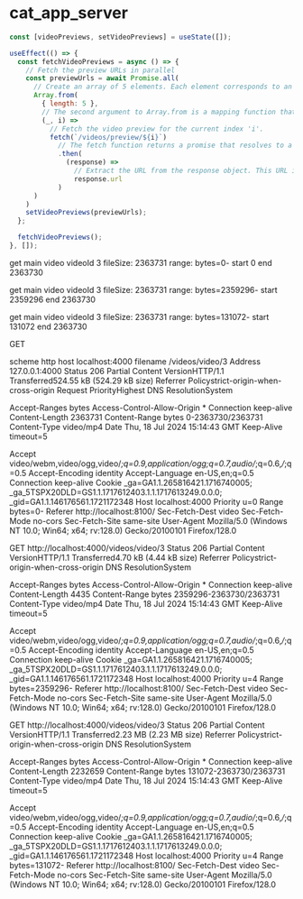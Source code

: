 # cat_app_server

```js
const [videoPreviews, setVideoPreviews] = useState([]);

useEffect(() => {
  const fetchVideoPreviews = async () => {
    // Fetch the preview URLs in parallel
    const previewUrls = await Promise.all(
      // Create an array of 5 elements. Each element corresponds to an index from 0 to 4.
      Array.from(
        { length: 5 },
        // The second argument to Array.from is a mapping function that provides the index 'i' as the second parameter.
        (_, i) =>
          // Fetch the video preview for the current index 'i'.
          fetch(`/videos/preview/${i}`)
            // The fetch function returns a promise that resolves to a response object.
            .then(
              (response) =>
                // Extract the URL from the response object. This URL is used to set the source of the video preview.
                response.url
            )
      )
    )
    setVideoPreviews(previewUrls);
  };

  fetchVideoPreviews();
}, []);
```


get main video
videoId 3
fileSize: 2363731
range: bytes=0-
start 0
end 2363730

get main video
videoId 3
fileSize: 2363731
range: bytes=2359296-
start 2359296
end 2363730

get main video
videoId 3
fileSize: 2363731
range: bytes=131072-
start 131072
end 2363730

GET
	
scheme
	http
host
	localhost:4000
filename
	/videos/video/3
Address
	127.0.0.1:4000
Status
206
Partial Content
VersionHTTP/1.1
Transferred524.55 kB (524.29 kB size)
Referrer Policystrict-origin-when-cross-origin
Request PriorityHighest
DNS ResolutionSystem

	
Accept-Ranges
	bytes
Access-Control-Allow-Origin
	*
Connection
	keep-alive
Content-Length
	2363731
Content-Range
	bytes 0-2363730/2363731
Content-Type
	video/mp4
Date
	Thu, 18 Jul 2024 15:14:43 GMT
Keep-Alive
	timeout=5
	
Accept
	video/webm,video/ogg,video/*;q=0.9,application/ogg;q=0.7,audio/*;q=0.6,*/*;q=0.5
Accept-Encoding
	identity
Accept-Language
	en-US,en;q=0.5
Connection
	keep-alive
Cookie
	_ga=GA1.1.265816421.1716740005; _ga_5TSPX20DLD=GS1.1.1717612403.1.1.1717613249.0.0.0; _gid=GA1.1.146176561.1721172348
Host
	localhost:4000
Priority
	u=0
Range
	bytes=0-
Referer
	http://localhost:8100/
Sec-Fetch-Dest
	video
Sec-Fetch-Mode
	no-cors
Sec-Fetch-Site
	same-site
User-Agent
	Mozilla/5.0 (Windows NT 10.0; Win64; x64; rv:128.0) Gecko/20100101 Firefox/128.0



GET
	http://localhost:4000/videos/video/3
Status
206
Partial Content
VersionHTTP/1.1
Transferred4.70 kB (4.44 kB size)
Referrer Policystrict-origin-when-cross-origin
DNS ResolutionSystem

	
Accept-Ranges
	bytes
Access-Control-Allow-Origin
	*
Connection
	keep-alive
Content-Length
	4435
Content-Range
	bytes 2359296-2363730/2363731
Content-Type
	video/mp4
Date
	Thu, 18 Jul 2024 15:14:43 GMT
Keep-Alive
	timeout=5
	
Accept
	video/webm,video/ogg,video/*;q=0.9,application/ogg;q=0.7,audio/*;q=0.6,*/*;q=0.5
Accept-Encoding
	identity
Accept-Language
	en-US,en;q=0.5
Connection
	keep-alive
Cookie
	_ga=GA1.1.265816421.1716740005; _ga_5TSPX20DLD=GS1.1.1717612403.1.1.1717613249.0.0.0; _gid=GA1.1.146176561.1721172348
Host
	localhost:4000
Priority
	u=4
Range
	bytes=2359296-
Referer
	http://localhost:8100/
Sec-Fetch-Dest
	video
Sec-Fetch-Mode
	no-cors
Sec-Fetch-Site
	same-site
User-Agent
	Mozilla/5.0 (Windows NT 10.0; Win64; x64; rv:128.0) Gecko/20100101 Firefox/128.0



GET
	http://localhost:4000/videos/video/3
Status
206
Partial Content
VersionHTTP/1.1
Transferred2.23 MB (2.23 MB size)
Referrer Policystrict-origin-when-cross-origin
DNS ResolutionSystem

	
Accept-Ranges
	bytes
Access-Control-Allow-Origin
	*
Connection
	keep-alive
Content-Length
	2232659
Content-Range
	bytes 131072-2363730/2363731
Content-Type
	video/mp4
Date
	Thu, 18 Jul 2024 15:14:43 GMT
Keep-Alive
	timeout=5
	
Accept
	video/webm,video/ogg,video/*;q=0.9,application/ogg;q=0.7,audio/*;q=0.6,*/*;q=0.5
Accept-Encoding
	identity
Accept-Language
	en-US,en;q=0.5
Connection
	keep-alive
Cookie
	_ga=GA1.1.265816421.1716740005; _ga_5TSPX20DLD=GS1.1.1717612403.1.1.1717613249.0.0.0; _gid=GA1.1.146176561.1721172348
Host
	localhost:4000
Priority
	u=4
Range
	bytes=131072-
Referer
	http://localhost:8100/
Sec-Fetch-Dest
	video
Sec-Fetch-Mode
	no-cors
Sec-Fetch-Site
	same-site
User-Agent
	Mozilla/5.0 (Windows NT 10.0; Win64; x64; rv:128.0) Gecko/20100101 Firefox/128.0